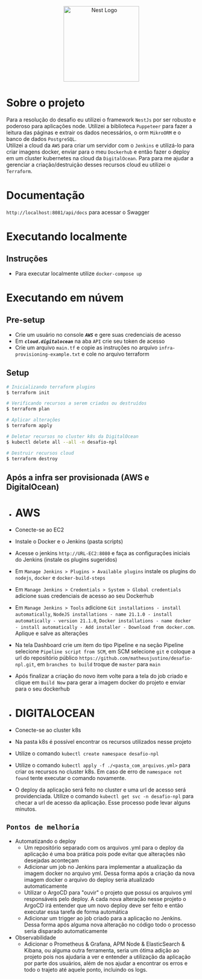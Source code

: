 <p align="center">
  <a href="http://nestjs.com/" target="blank"><img src="https://nestjs.com/img/logo-small.svg" width="200" alt="Nest Logo" /></a>
</p>

# Sobre o projeto
Para a resolução do desafio eu utilizei o framework `NestJs` por ser robusto e poderoso para aplicações node. Utilizei a biblioteca `Puppeteer` para fazer a leitura das páginas e extrair os dados necessários, o orm `MikroORM` e o banco de dados `PostgreSQL`. <br/>
Utilizei a cloud da `AWS` para criar um servidor com o `Jenkins` e utilizá-lo para criar imagens docker, enviar para o meu `Dockerhub` e então fazer o deploy em um cluster kubernetes na cloud da `DigitalOcean`. Para para me ajudar a gerenciar a criação/destruição desses recursos cloud eu utilizei o `Terraform`.


# Documentação
`http://localhost:8081/api/docs` para acessar o Swagger

# **Executando localmente**

## Instruções
- Para executar localmente utilize `docker-compose up`

# **Executando em núvem**

## Pre-setup

-	Crie um usuário no console ***`AWS`*** e gere suas credenciais de acesso
-	Em ***`cloud.digitalocean`*** na aba `API` crie seu token de acesso
-	Crie um arquivo `main.tf` e copie as instruções no arquivo `infra-provisioning-example.txt` e cole no arquivo terraform


## Setup

```bash
# Inicializando terraform plugins
$ terraform init

# Verificando recursos a serem criados ou destruídos
$ terraform plan

# Aplicar alterações
$ terraform apply

# Deletar recursos no cluster k8s da DigitalOcean
$ kubectl delete all --all -n desafio-npl

# Destruir recursos cloud
$ terraform destroy
```

## **Após a infra ser provisionada (AWS e DigitalOcean)**

-	# AWS
-	Conecte-se ao EC2
-	Instale o Docker e o Jenkins (pasta scripts)
-	Acesse o jenkins `http://URL-EC2:8080` e faça as configurações iniciais do Jenkins (instale os plugins sugeridos)
-	Em `Manage Jenkins > Plugins > Available plugins` instale os plugins do `nodejs`, `docker` e `docker-build-steps`
-	Em `Manage Jenkins > Credentials > System > Global credentials` adicione suas credenciais de acesso ao seu Dockerhub
-	Em `Manage Jenkins > Tools` adicione `Git installations - install automatically`, `NodeJS installations - name 21.1.0 - install automatically - version 21.1.0`, `Docker installations - name docker - install automatically - Add installer - Download from docker.com`. Aplique e salve as alterações
-	Na tela Dashboard crie um item do tipo Pipeline e na seção Pipeline selecione `Pipeline script from SCM`, em SCM selecione `git` e coloque a url do repositório público `https://github.com/matheusjustino/desafio-npl.git`, em `branches to build` troque de `master` para `main`
-	Após finalizar a criação do novo item volte para a tela do job criado e clique em `Build Now` para gerar a imagem docker do projeto e enviar para o seu dockerhub


-	# DIGITALOCEAN
-	Conecte-se ao cluster k8s
-	Na pasta k8s é possível encontrar os recursos utilizados nesse projeto
-	Utilize o comando `kubectl create namespace desafio-npl`
-	Utilize o comando `kubectl apply -f ./<pasta_com_arquivos.yml>` para criar os recursos no cluster k8s. Em caso de erro de `namespace not found` tente executar o comando novamente.
-	O deploy da aplicação será feito no cluster e uma url de acesso será providenciada. Utilize o comando `kubectl get svc -n desafio-npl` para checar a url de acesso da aplicação. Esse processo pode levar alguns minutos.


## **`Pontos de melhoria`**

-	Automatizando o deploy
	-	Um repositório separado com os arquivos .yml para o deploy da aplicação é uma boa prática pois pode evitar que alterações não desejadas aconteçam
	-	Adicionar um job no Jenkins para implementar a atualização da imagem docker no arquivo yml. Dessa forma após a criação da nova imagem docker o arquivo do deploy seria atualizado automaticamente
	-	Utilizar o ArgoCD para "ouvir" o projeto que possui os arquivos yml responsáveis pelo deploy. A cada nova alteração nesse projeto o ArgoCD irá entender que um novo deploy deve ser feito e então executar essa tarefa de forma automática
	-	Adicionar um trigger ao job criado para a aplicação no Jenkins. Dessa forma após alguma nova alteração no código todo o processo seria disparado automaticamente
-	Observabilidade
	-	Adicionar o Prometheus & Grafana, APM Node & ElasticSearch & Kibana, ou alguma outra ferramenta, seria um ótima adição ao projeto pois nos ajudaria a ver e entender a utilização da aplicação por parte dos usuários, além de nos ajudar a encontrar os erros e todo o trajeto até aquele ponto, incluindo os logs.
